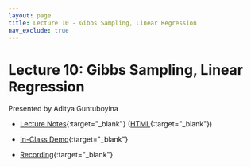 ```yaml
---
layout: page
title: Lecture 10 - Gibbs Sampling, Linear Regression
nav_exclude: true
---
```


# Lecture 10: Gibbs Sampling, Linear Regression

Presented by Aditya Guntuboyina

- [Lecture Notes](https://data102.datahub.berkeley.edu/hub/user-redirect/git-pull?repo=https%3A%2F%2Fgithub.com%2Fds-102%2Ffa23-materials&urlpath=tree%2Ffa23-materials%2Flecture%2Flecture10%2FLectureTENData102Fall2023.ipynb&branch=main){:target="_blank"} ([HTML](../../resources/assets/lectures/lec10/LectureTENData102Fall2023.html){:target="_blank"})

- [In-Class Demo](https://data102.datahub.berkeley.edu/hub/user-redirect/git-pull?repo=https%3A%2F%2Fgithub.com%2Fds-102%2Ffa23-materials&urlpath=tree%2Ffa23-materials%2Flecture%2Flecture10%2FLectureTENClassVersionData102Fall2023.ipynb&branch=main){:target="_blank"}

- [Recording](https://bcourses.berkeley.edu/courses/1526710/pages/lecture-10-gibbs-sampling-linear-regression){:target="_blank"}
